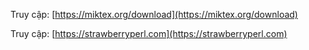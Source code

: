 




Truy cập: [https://miktex.org/download](https://miktex.org/download)

Truy cập: [https://strawberryperl.com](https://strawberryperl.com)
